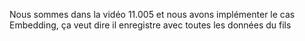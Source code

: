 Nous sommes dans la vidéo 11.005 et nous avons implémenter le cas Embedding,
ça veut dire il enregistre avec toutes les données du fils
